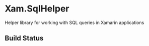 # Xam.SqlHelper
Helper library for working with SQL queries in Xamarin applications

## Build Status
